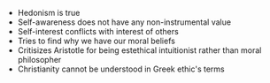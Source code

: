 - Hedonism is true
- Self-awareness does not have any non-instrumental value
- Self-interest conflicts with interest of others
- Tries to find why we have our moral beliefs
- Critisizes Aristotle for being estethical intuitionist rather than moral philosopher
- Christianity cannot be understood in Greek ethic's terms